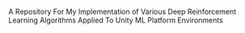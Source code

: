 A Repository For My Implementation of Various Deep Reinforcement Learning Algorithms Applied To Unity ML Platform Environments
